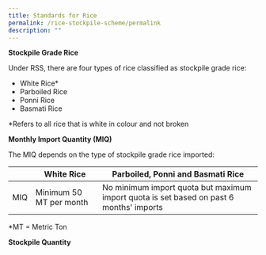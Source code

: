 ```yaml
---
title: Standards for Rice
permalink: /rice-stockpile-scheme/permalink
description: ""
---
```

**Stockpile Grade Rice**

Under RSS, there are four types of rice classified as stockpile grade rice: 
- White Rice*
- Parboiled Rice 
- Ponni Rice 
- Basmati Rice 

*Refers to all rice that is white in colour and not broken 

**Monthly Import Quantity (MIQ)**

The MIQ depends on the type of stockpile grade rice imported:


|  | White Rice | Parboiled, Ponni and Basmati Rice |
| -------- | -------- | -------- |
| MIQ | Minimum 50 MT per month   | No minimum import quota but maximum import quota is set based on past 6 months' imports  |

*MT = Metric Ton

**Stockpile Quantity**